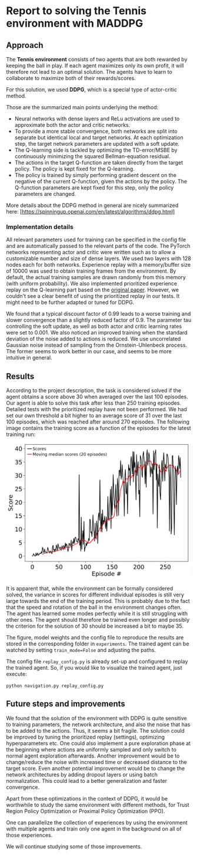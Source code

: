 # Report to solving the Tennis environment with MADDPG

## Approach

The **Tennis environment** consists of two agents that are both rewarded by
keeping the ball in play. If each agent maximizes only its own profit, it will therefore
not lead to an optimal solution. The agents have to learn to collaborate to maximize both
of their rewards/scores.

For this solution, we used **DDPG**, which is a special type of actor-critic method.

Those are the summarized main points underlying the method:
- Neural networks with dense layers and ReLu activations are used to approximate both the actor and critic networks.
- To provide a more stable convergence, both networks are split into separate but identical local and target networks. At each optimization step, the target network parameters are updated with a soft update.
- The Q-learning side is tackled by optimizing the TD-error/MSBE by continuously minimizing the squared Bellman-equation residual.
- The actions in the target Q-function are taken directly from the target policy. The policy is kept fixed for the Q-learning.
- The policy is trained by simply performing gradient descent on the negative of the current Q-function, given the actions by the policy. The Q-function parameters are kept fixed for this step, only the policy parameters are changed.

More details about the DDPG method in general are nicely summarized here: [https://spinningup.openai.com/en/latest/algorithms/ddpg.html]

### Implementation details

All relevant parameters used for training can be specified in the config file and are automatically passed to the relevant parts of the code.
The PyTorch networks representing actor and critic were written such as to allow a customizable number and size of dense layers.
We used two layers with 128 nodes each for both networks.
Experience replay with a memory/buffer size of 10000 was used to obtain training frames from the environment. By default, the actual training samples are
drawn randomly from this memory (with uniform probability). We also implemented prioritized experience replay on the Q-learning part based on the
[original paper](https://arxiv.org/pdf/1511.05952.pdf). However, we couldn't see a clear benefit of using the prioritized replay in our tests. It might need to be further adapted or tuned for DDPG. 

We found that a typical discount factor of 0.99 leads to a worse training and slower convergence than a slightly reduced factor of 0.9.
The parameter tau controlling the soft update, as well as both actor and critic learning rates were set to 0.001.
We also noticed an improved training when the standard deviation of the noise added to actions is reduced.
We use uncorrelated Gaussian noise instead of sampling from the Ornstein-Uhlenbeck process. The former seems to work better in our case, and seems to be more intuitive in general.

## Results

According to the project description, the task is considered solved if the agent obtains a score above 30 when averaged over the last
100 episodes. Our agent is able to solve this task after less than 250 training episodes. Detailed tests with the prioritized replay have not been performed.
We had set our own threshold a bit higher to an average score of 31 over the last 100 episodes, which was reached after around 270 episodes.
The following image contains the training score as a function of the episodes for the latest training run:

<img src="scores.png" alt="training scores" width="500">

It is apparent that, while the environment can be formally considered solved, the variance in scores for different individual episodes is still very large
towards the end of the training period. This is probably due to the fact that the speed and rotation of the ball in the environment changes often.
The agent has learned some modes perfectly while it is still struggling with other ones. The agent should therefore be trained even longer
and possibly the criterion for the solution of 30 should be increased a bit to maybe 35.

The figure, model weights and the config file to reproduce the results are stored in the corresponding folder
in `experiments`. The trained agent can be watched by setting `train_mode=False` and adjusting the paths.

The config file `replay_config.py` is already set-up and configured to replay the trained agent.
So, if you would like to visualize the trained agent, just execute:

`python navigation.py replay_config.py`

## Future steps and improvements

We found that the solution of the environment with DDPG is quite sensitive to training parameters, the network architecture, and also the noise
that has to be added to the actions. Thus, it seems a bit fragile. The solution could be improved by tuning the prioritized replay (settings),
optimizing hyperparameters etc. One could also implement a pure exploration phase at the beginning where actions are uniformly sampled and only switch
to normal agent exploration afterwards. Another improvement would be to change/reduce the noise with increased time or decreased distance to the target score.
Even another potential improvement would be to change the network architectures by adding dropout layers or using batch normalization. This could lead to a better generalization and faster convergence.

Apart from these optimizations in the context of DDPG, it would be worthwhile to study the same environment with different methods, for Trust Region Policy Optimization
or Proximal Policy Optimization (PPO).

One can parallelize the collection of experiences by using the environment with multiple agents and train only one agent in the background on all of those experiences.

We will continue studying some of those improvements.

